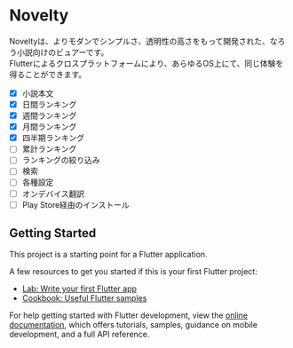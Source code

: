 # Novelty

Noveltyは、よりモダンでシンプルさ、透明性の高さをもって開発された、なろう小説向けのビュアーです。  
Flutterによるクロスプラットフォームにより、あらゆるOS上にて、同じ体験を得ることができます。  

- [x] 小説本文
- [x] 日間ランキング
- [x] 週間ランキング
- [x] 月間ランキング
- [x] 四半期ランキング
- [ ] 累計ランキング
- [ ] ランキングの絞り込み
- [ ] 検索
- [ ] 各種設定
- [ ] オンデバイス翻訳
- [ ] Play Store経由のインストール

## Getting Started

This project is a starting point for a Flutter application.

A few resources to get you started if this is your first Flutter project:

- [Lab: Write your first Flutter app](https://docs.flutter.dev/get-started/codelab)
- [Cookbook: Useful Flutter samples](https://docs.flutter.dev/cookbook)

For help getting started with Flutter development, view the
[online documentation](https://docs.flutter.dev/), which offers tutorials,
samples, guidance on mobile development, and a full API reference.

